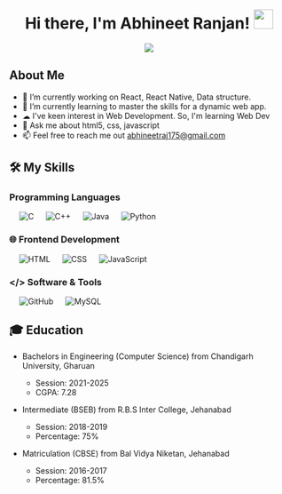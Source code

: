 <h1 align="center">Hi there, I'm Abhineet Ranjan! <img src="https://media.giphy.com/media/hvRJCLFzcasrR4ia7z/giphy.gif" width="35"></h1>
<p align="center">
  <a href="https://github.com/DenverCoder1/readme-typing-svg"><img src="https://readme-typing-svg.demolab.com?font=Fira+Code&pause=1000&color=7D5DF7&random=false&width=435&lines=Software+Developer;Open+source+Contributor;"></a>
</p>

##  About Me

<!--Intro start-->
- 🔭 I’m currently working on React, React Native, Data structure.
- 🌱 I’m currently learning to master the skills for a dynamic web app.
- ☁ I've keen interest in Web Development. So, I'm learning Web Dev
- 💬 Ask me about html5, css, javascript
- 📫 Feel free to reach me out abhineetraj175@gmail.com
<!--Intro end-->

## 🛠 My Skills

###  Programming Languages 

<p align="left"> 
  &emsp; 
  <img alt="C" src="https://img.shields.io/badge/C%20-%232370ED.svg?style=plastic&logo=c&logoColor=white">
  &emsp;
  <img alt="C++" src="https://img.shields.io/badge/C++%20-%2300599C.svg?style=plastic&logo=c%2B%2B&logoColor=white">
  &emsp;
  <img alt="Java" src="https://img.shields.io/badge/Java-%23007396.svg?style=plastic&logo=java&logoColor=white">
  &emsp;
  <img alt="Python" src="https://img.shields.io/badge/Python%20-%2314354C.svg?style=plastic&logo=python&logoColor=white">
</p>

### 🌐 Frontend Development

<p align="left"> 
  &emsp; 
  <img alt="HTML" src="https://img.shields.io/badge/HTML5%20-%23E34F26.svg?style=plastic&logo=html5&logoColor=white">
  &emsp;
  <img alt="CSS" src="https://img.shields.io/badge/CSS%20-%231572B6.svg?style=plastic&logo=css3&logoColor=white">
  &emsp;
  <img alt="JavaScript" src="https://img.shields.io/badge/JavaScript%20-%23F7DF1E.svg?style=plastic&logo=javascript&logoColor=black">
</p>

### </> Software & Tools 

<p align="left">
  &emsp;
  <img alt="GitHub" src="https://img.shields.io/badge/github-%23181717.svg?style=plastic&logo=github&logoColor=white">
  &emsp;
  <img alt="MySQL" src="https://img.shields.io/badge/mysql-%234479A1.svg?&style=plastic&logo=mysql&logoColor=white">
</p>

## 🎓 Education

- Bachelors in Engineering (Computer Science) from Chandigarh University, Gharuan
  - Session: 2021-2025
  - CGPA: 7.28

- Intermediate (BSEB) from R.B.S Inter College, Jehanabad
  - Session: 2018-2019
  - Percentage: 75%

- Matriculation (CBSE) from Bal Vidya Niketan, Jehanabad
  - Session: 2016-2017
  - Percentage: 81.5%
